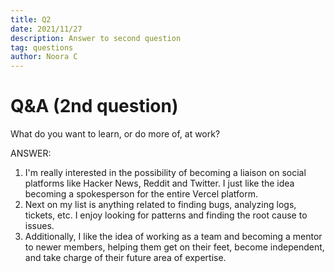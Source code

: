 ```yaml
---
title: Q2
date: 2021/11/27
description: Answer to second question
tag: questions
author: Noora C
---
```


# Q&A (2nd question)

What do you want to learn, or do more of, at work? 

ANSWER:

1. I'm really interested in the possibility of becoming a liaison on social platforms like Hacker News, Reddit and Twitter. 
I just like the idea becoming a spokesperson for the entire Vercel platform. 
2. Next on my list is anything related to finding bugs, analyzing logs, tickets, etc. I enjoy looking for patterns and finding the 
root cause to issues.
3. Additionally, I like the idea of working as a team and becoming a mentor to newer members, helping them get on their feet, become 
independent, and take charge of their future area of expertise. 
